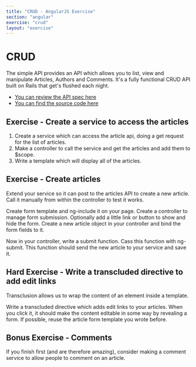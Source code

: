 ```yaml
---
title: "CRUD - AngularJS Exercise"
section: "angular"
exercise: "crud"
layout: "exercise"
---
```




# CRUD

The simple API provides an API which allows you to list, view and manipulate Articles, Authors and Comments. It's a fully functional CRUD API built on Rails that get's flushed each night.

* [You can review the API spec here](/simple-api)
* [You can find the source code here](https://github.com/forwardadvance/simple-api)




## Exercise - Create a service to access the articles

1. Create a service which can access the article api, doing a get request for the list of articles.
2. Make a controller to call the service and get the articles and add them to $scope.
2. Write a template which will display all of the articles.




## Exercise - Create articles

Extend your service so it can post to the articles API to create a new article. Call it manually from within the controller to test it works.

Create form template and ng-include it on your page. Create a controller to manage form submission. Optionally add a little link or button to show and hide the form. Create a new article object in your controller and bind the form fields to it.

Now in your controller, write a submit function. Cass this function with ng-submit. This function should send the new article to your service and save it.





## Hard Exercise - Write a transcluded directive to add edit links

Transclusion allows us to wrap the content of an element inside a template.

Write a transcluded directive which adds edit links to your articles. When you click it, it should make the content editable in some way by revealing a form. If possible, reuse the article form template you wrote before.




## Bonus Exercise - Comments

If you finish first (and are therefore amazing), consider making a comment service to allow people to comment on an article.
